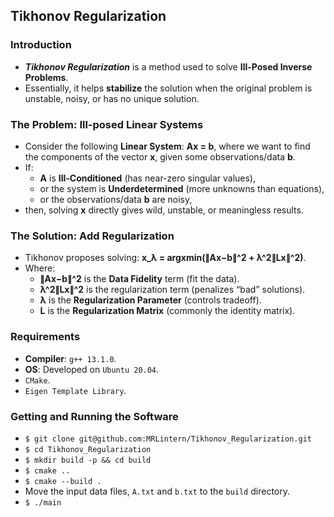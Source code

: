 ## Tikhonov Regularization

### Introduction
* ___Tikhonov Regularization___ is a method used to solve __Ill-Posed Inverse Problems__.
* Essentially, it helps __stabilize__ the solution when the original problem is unstable, noisy, or has no unique solution.

### The Problem: Ill-posed Linear Systems
* Consider the following __Linear System__: __Ax = b__, where we want to find the components of the vector __x__, given some observations/data __b__.
* If:
    * __A__ is __Ill-Conditioned__ (has near-zero singular values),
    * or the system is __Underdetermined__ (more unknowns than equations),
    * or the observations/data __b__ are noisy,
* then, solving __x__ directly gives wild, unstable, or meaningless results.

### The Solution: Add Regularization
* Tikhonov proposes solving: __x_λ ​= argxmin​(∥Ax−b∥^2 + λ^2∥Lx∥^2)__.
* Where:
    * __∥Ax−b∥^2__ is the __Data Fidelity__ term (fit the data).
    * __λ^2∥Lx∥^2__ is the regularization term (penalizes “bad” solutions).
    * __λ__ is the __Regularization Parameter__ (controls tradeoff).
    * __L__ is the __Regularization Matrix__ (commonly the identity matrix).

### Requirements
* __Compiler__: `g++ 13.1.0`.
* __OS__: Developed on `Ubuntu 20.04`.
* `CMake`.
* `Eigen Template Library`.

### Getting and Running the Software
* `$ git clone git@github.com:MRLintern/Tikhonov_Regularization.git`
* `$ cd Tikhonov_Regularization`
* `$ mkdir build -p && cd build`
* `$ cmake ..`
* `$ cmake --build .`
* Move the input data files, `A.txt` and `b.txt` to the `build` directory.
* `$ ./main`
